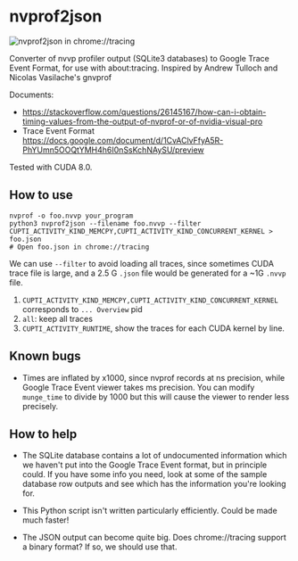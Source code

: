 # nvprof2json

![nvprof2json in chrome://tracing](screenshot.png)

Converter of nvvp profiler output (SQLite3 databases) to
Google Trace Event Format, for use with about:tracing.
Inspired by Andrew Tulloch and Nicolas Vasilache's gnvprof

Documents:
* https://stackoverflow.com/questions/26145167/how-can-i-obtain-timing-values-from-the-output-of-nvprof-or-of-nvidia-visual-pro
* Trace Event Format https://docs.google.com/document/d/1CvAClvFfyA5R-PhYUmn5OOQtYMH4h6I0nSsKchNAySU/preview

Tested with CUDA 8.0.

## How to use

```
nvprof -o foo.nvvp your_program
python3 nvprof2json --filename foo.nvvp --filter CUPTI_ACTIVITY_KIND_MEMCPY,CUPTI_ACTIVITY_KIND_CONCURRENT_KERNEL > foo.json
# Open foo.json in chrome://tracing
```
We can use `--filter` to avoid loading all traces, since sometimes CUDA trace file is large, and a 2.5 G `.json` file would be generated for a ~1G `.nvvp` file.
1. `CUPTI_ACTIVITY_KIND_MEMCPY,CUPTI_ACTIVITY_KIND_CONCURRENT_KERNEL` corresponds to `... Overview` pid
2. `all`: keep all traces
3. `CUPTI_ACTIVITY_RUNTIME`, show the traces for each CUDA kernel by line.


## Known bugs

* Times are inflated by x1000, since nvprof records at ns precision,
  while Google Trace Event viewer takes ms precision.  You can modify
  `munge_time` to divide by 1000 but this will cause the viewer to
  render less precisely.

## How to help

* The SQLite database contains a lot of undocumented information which
  we haven't put into the Google Trace Event format, but in principle
  could.  If you have some info you need, look at some of the sample
  database row outputs and see which has the information you're looking
  for.

* This Python script isn't written particularly efficiently.  Could be
  made much faster!

* The JSON output can become quite big.  Does chrome://tracing support
  a binary format?  If so, we should use that.
